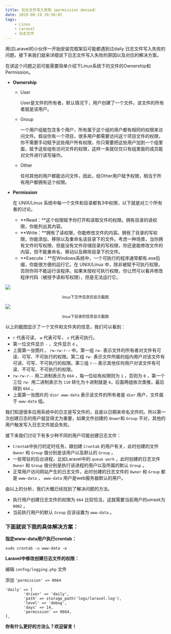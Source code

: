 ```yaml
---
title: 日志文件写入失败（permission denied）
date: 2019-08-19 19:58:07
tags:
	- Linux
	- Laravel
	- 日志文件
---
```


用过Laravel的小伙伴一开始安装完框架后可能都遇到过daily 日志文件写入失败的问题，接下来我们就来详细说下日志文件写入失败的原因以及对应的解决方案。

在讲这个问题之前可能需要简单介绍下Linux系统下的文件的Ownership和Permission。

<!-- more -->

- **Ownership**

  - User

    User是文件的所有者，默认情况下，用户创建了一个文件，该文件的所有者就是该用户。

  - Group

    一个用户组能包含多个用户，所有属于这个组的用户都有相同的权限来访问文件。假设你有一个项目，很多用户都需要访问这个项目文件的权限，你不需要手动赋予这些用户所有权限，你只需要把这些用户加到一个组里面，赋予这些组有访问文件的权限，这样一来就仅仅只有组里面的成员能对文件进行读写操作。

  - Other

    任何其他的用户都能访问文件，因此，给Other用户赋予权限，相当于所有用户都拥有这个权限。

- **Permission**

  在 UNIX/Linux 系统中每一个文件和目录都有3中权限，以下就是对三个所有者的讨论。

  - **Read：**这个权限赋予你打开和读取文件的权限。拥有目录的读权限，你能列出其内容。
  - **Write：**拥有了读权限，你能修改文件的内容。拥有了目录的写权限，你能添加、移除以及重命名该目录下的文件。考虑一种场景，当你拥有文件的写权限，但是没有文件存储目录的写权限，你还是能修改文件的内容，但不能重命名、移动以及移除目录下的文件。
  - **Execute：**在Windows系统中，一个可执行的程序通常都有.exe后缀，你能很方便的运行它。在 UNIX/Linux 中，除非被赋予可执行权限，否则你将不能运行该程序。如果未授权可执行权限，你让然可以看并修改程序代码（被授予读和写权限），但是无法运行它。

![](https://blog-private.oss-cn-shanghai.aliyuncs.com/Untitled-0ff10785-6df4-4ace-97d3-7431e04390b3.png)

<div style="text-align:center;font-size:12px">linux下文件信息的显示截图</div>

![](https://blog-private.oss-cn-shanghai.aliyuncs.com/Untitled-273708b9-71aa-4d9c-b101-afc569a87b97.png)

<div style="text-align:center;font-size:12px">linux下目录的信息显示截图</div>

以上的截图显示了一个文件和文件夹的信息，我们可以看到：

- `r` 代表可读， `w` 代表可写， `x` 代表可执行。
- 第一位文件显示 `-` ，文件显示 `d` 。
- 上面第一张图片， `rw-rw-r-—` 中。第一组 `rw-` 表示文件的所有者对文件有可读、可写、不可执行的权限。第二组 `rw-` 表示文件所属的组内用户对该文件有可读、可写、不可执行的权限。第三组 `r-—` 表示其他任何用户对该文件有可读、不可写、不可执行的权限。
- `rw-rw-r--` 用二进制表示为 `664` ，每一位如有权限则为 `1` ，否则为 `0` ，第一个三位 `rw-` 用二进制表示为 `110` 转化为十进制就是 `6`，后面两组依次类推，最后得到 `664` 。
- 上面第一张图片的 `dior www-data` 表示该文件的所有者是 `dior` 用户，文件属于 `www-data` 组。

我们知道很多应用系统中的日志是写文件的，且是以日期来命名文件的。所以第一次创建日志的用户就显得尤为重要，如果文件创建的 `Onwer`和 `Group` 不对，其他的用户触发写入日志文件就会失败。

接下来我们讨论下有多少种不同的用户可能创建日志文件：

- `Crontab`中执行的定时任务，跟创建 `Crontab` 的用户有关，此时创建的文件 `Owner` 和 `Group` 值分别是该用户以及默认的 `Group` 。
- 一些常驻的后台进程，比如Laravel中的 `queue work` ，此时创建的日志文件 `Owner` 和 `Group` 值分别是执行该进程的用户以及所属的默认 `Group` 。
- 正常用户访问网站产生的日志文件，此时创建的日志文件的 `Owner` 和 `Group` 都是 `www-data` ， `www-data` 用户是web服务器默认的用户。

由以上的分析，我们大概已经找到了解决问题的方法。

- 执行用户创建日志文件的权限为 `664` 比较恰当，这就需要当前用户的umask为 `0002` 。
- 当前执行用户的默认 `Group` 应该设置为 `www-data` 。

### 下面就说下我的具体解决方案：

**指定www-data用户执行crontab：**

```
sudo crontab -u www-data -e
```

**Laravel中修改创建日志文件的权限：**

编辑 `confog/logging.php` 文件

添加 `'permission' => 0664` 

```
'daily' => [
		'driver' => 'daily',
		'path' => storage_path('logs/laravel.log'),
		'level' => 'debug',
		'days' => 14,
		'permission' => 0664,
],
```

**你有什么更好的方法么？欢迎留言！**
